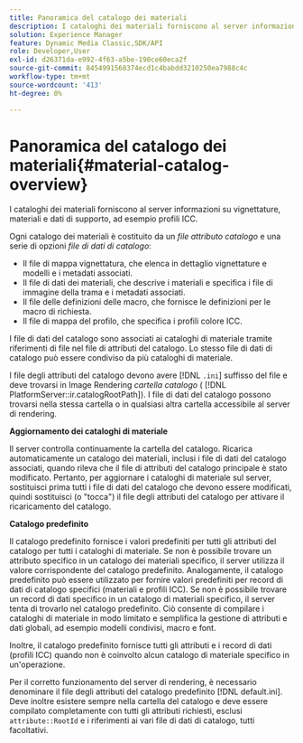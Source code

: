 ```yaml
---
title: Panoramica del catalogo dei materiali
description: I cataloghi dei materiali forniscono al server informazioni su vignettature, materiali e dati di supporto, ad esempio profili ICC.
solution: Experience Manager
feature: Dynamic Media Classic,SDK/API
role: Developer,User
exl-id: d26371da-e992-4f63-a5be-190ce60eca2f
source-git-commit: 8454991568374ecd1c4babdd3210250ea7988c4c
workflow-type: tm+mt
source-wordcount: '413'
ht-degree: 0%

---
```


# Panoramica del catalogo dei materiali{#material-catalog-overview}

I cataloghi dei materiali forniscono al server informazioni su vignettature, materiali e dati di supporto, ad esempio profili ICC.

Ogni catalogo dei materiali è costituito da un *file attributo catalogo* e una serie di opzioni *file di dati di catalogo*:

* Il file di mappa vignettatura, che elenca in dettaglio vignettature e modelli e i metadati associati.
* Il file di dati dei materiali, che descrive i materiali e specifica i file di immagine della trama e i metadati associati.
* Il file delle definizioni delle macro, che fornisce le definizioni per le macro di richiesta.
* Il file di mappa del profilo, che specifica i profili colore ICC.

I file di dati del catalogo sono associati ai cataloghi di materiale tramite riferimenti di file nel file di attributi del catalogo. Lo stesso file di dati di catalogo può essere condiviso da più cataloghi di materiale.

I file degli attributi del catalogo devono avere [!DNL `.ini`] suffisso del file e deve trovarsi in Image Rendering *cartella catalogo* ( [!DNL PlatformServer::ir.catalogRootPath]). I file di dati del catalogo possono trovarsi nella stessa cartella o in qualsiasi altra cartella accessibile al server di rendering.

**Aggiornamento dei cataloghi di materiale**

Il server controlla continuamente la cartella del catalogo. Ricarica automaticamente un catalogo dei materiali, inclusi i file di dati del catalogo associati, quando rileva che il file di attributi del catalogo principale è stato modificato. Pertanto, per aggiornare i cataloghi di materiale sul server, sostituisci prima tutti i file di dati del catalogo che devono essere modificati, quindi sostituisci (o &quot;tocca&quot;) il file degli attributi del catalogo per attivare il ricaricamento del catalogo.

**Catalogo predefinito**

Il catalogo predefinito fornisce i valori predefiniti per tutti gli attributi del catalogo per tutti i cataloghi di materiale. Se non è possibile trovare un attributo specifico in un catalogo dei materiali specifico, il server utilizza il valore corrispondente del catalogo predefinito. Analogamente, il catalogo predefinito può essere utilizzato per fornire valori predefiniti per record di dati di catalogo specifici (materiali e profili ICC). Se non è possibile trovare un record di dati specifico in un catalogo di materiali specifico, il server tenta di trovarlo nel catalogo predefinito. Ciò consente di compilare i cataloghi di materiale in modo limitato e semplifica la gestione di attributi e dati globali, ad esempio modelli condivisi, macro e font.

Inoltre, il catalogo predefinito fornisce tutti gli attributi e i record di dati (profili ICC) quando non è coinvolto alcun catalogo di materiale specifico in un&#39;operazione.

Per il corretto funzionamento del server di rendering, è necessario denominare il file degli attributi del catalogo predefinito [!DNL default.ini]. Deve inoltre esistere sempre nella cartella del catalogo e deve essere compilato completamente con tutti gli attributi richiesti, esclusi `attribute::RootId` e i riferimenti ai vari file di dati di catalogo, tutti facoltativi.

<!-- **See also**

`PlatformServer::ir.catalogRootPath` -->
